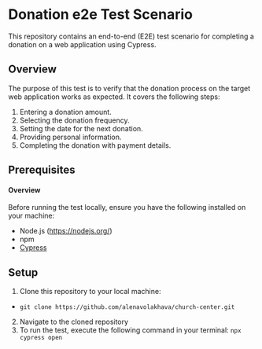 <h1>Donation e2e Test Scenario</h1>
This repository contains an end-to-end (E2E) test scenario for completing a donation on a web application using Cypress.

<h2>Overview</h2>
The purpose of this test is to verify that the donation process on the target web application works as expected. It covers the following steps:

1. Entering a donation amount.
2. Selecting the donation frequency.
3. Setting the date for the next donation.
4. Providing personal information.
5. Completing the donation with payment details.

<h2>Prerequisites </h2>

<h4>Overview</h4>
  
Before running the test locally, ensure you have the following installed on your machine:

* Node.js (https://nodejs.org/)
* npm 
* [Cypress](https://link-url-here.org)

<h2>Setup</h2>

1. Clone this repository to your local machine:
* `git clone https://github.com/alenavolakhava/church-center.git`
2. Navigate to the cloned repository
3. To run the test, execute the following command in your terminal:
  `npx cypress open`







